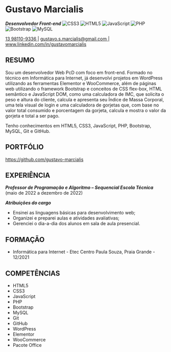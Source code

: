 ﻿# Gustavo Marcialis
***Desenvolvedor Front-end***
![CSS3](https://img.shields.io/badge/css3-%231572B6.svg?style=for-the-badge&logo=css3&logoColor=white) ![HTML5](https://img.shields.io/badge/html5-%23E34F26.svg?style=for-the-badge&logo=html5&logoColor=white) ![JavaScript](https://img.shields.io/badge/javascript-%23323330.svg?style=for-the-badge&logo=javascript&logoColor=%23F7DF1E) ![PHP](https://img.shields.io/badge/php-%23777BB4.svg?style=for-the-badge&logo=php&logoColor=white) ![Bootstrap](https://img.shields.io/badge/bootstrap-%23563D7C.svg?style=for-the-badge&logo=bootstrap&logoColor=white) ![MySQL](https://img.shields.io/badge/mysql-%2300f.svg?style=for-the-badge&logo=mysql&logoColor=white)


[ 13 98110-9336 ](www.wa.me/+5513981109336)   |   [ gustavo.s.marcialis@gmail.com ](mailto:gustavo.s.marcialis@gmail.com)  |    [ www.linkedin.com/in/gustavomarcialis ](http://www.linkedin.com/in/gustavomarcialis)


## RESUMO

Sou um desenvolvedor Web PcD com foco em front-end. Formado no técnico em Informática para Internet, já desenvolvi projetos  em  WordPress  utilizando  as  ferramentas Elementor  e  WooCommerce, além  de  páginas  web  utilizando  o framework Bootstrap e conceitos de CSS flex-box, HTML semântico e JavaScript DOM, como uma calculadora de IMC, que solicita o peso e altura do cliente, calcula e apresenta seu Índice de Massa Corporal, uma tela visual de login e uma calculadora de gorjetas que, com base no valor total consumido e porcentagem da gorjeta, calcula e mostra o valor da gorjeta e total a ser pago. 


Tenho conhecimentos em HTML5, CSS3, JavaScript, PHP, Bootstrap, MySQL, Git e GitHub.


## PORTFÓLIO 
<https://github.com/gustavo-marcialis>


## EXPERIÊNCIA

***Professor de Programação e Algoritmo – Sequencial Escola Técnica*** (maio de 2022 a dezembro de 2022) 

***Atribuições do cargo*** 

- Ensinei as linguagens básicas para desenvolvimento web;
- Organizei e preparei aulas e atividades avaliativas;
- Gerenciei o dia-a-dia dos alunos em sala de aula presencial. 


## FORMAÇÃO

- Informática para Internet - Etec Centro Paula Souza, Praia Grande - 12/2021


## COMPETÊNCIAS

- HTML5
- CSS3
- JavaScript
- PHP
- Bootstrap
- MySQL
- Git
- GitHub
- WordPress
- Elementor
- WooCommerce
- Pacote Office